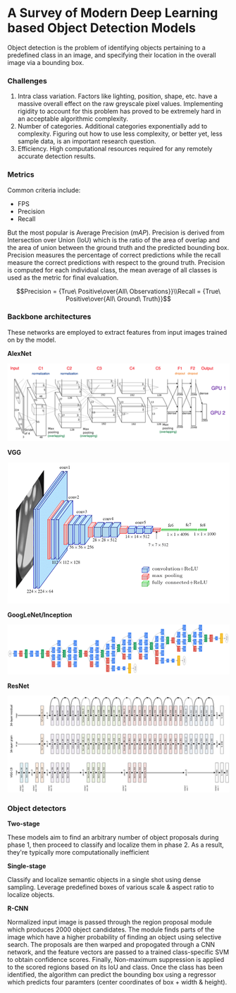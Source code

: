 # A Survey of Modern Deep Learning based Object Detection Models

Object detection is the problem of identifying objects pertaining to a predefined class in an image, and specifying their location in the overall image via a bounding box.

### Challenges

1. Intra class variation. Factors like lighting, position, shape, etc. have a massive overall effect on the raw greyscale pixel values. Implementing rigidity to account for this problem has proved to be extremely hard in an acceptable algorithmic complexity. 
2. Number of categories. Additional categories exponentially add to complexity. Figuring out how to use less complexity, or better yet, less sample data, is an important research question. 
3. Efficiency. High computational resources required for any remotely accurate detection results.

### Metrics

Common criteria include:

- FPS
- Precision
- Recall

But the most popular is Average Precision ($mAP$). Precision is derived from Intersection over Union (IoU) which is the ratio of the area of overlap and the area of union between the ground truth and the predicted bounding box. Precision measures the percentage of correct predictions while the recall measure the correct predictions with respect to the ground truth. Precision is computed for each individual class, the mean average of all classes is used as the metric for final evaluation.

$$Precision = {True\ Positive\over{All\ Observations}}\\Recall = {True\ Positive\over{All\ Ground\ Truth}}$$

### Backbone architectures

These networks are employed to extract features from input images trained on by the model.

**AlexNet**

![Untitled](img/Untitled.png)

**VGG**

![Untitled](img/Untitled_1.png)

**GoogLeNet/Inception**

![Untitled](img/Untitled_2.png)

**ResNet**

![Untitled](img/Untitled_3.png)

### Object detectors

**Two-stage**

These models aim to find an arbitrary number of object proposals during phase 1, then proceed to classify and localize them in phase 2. As a result, they're typically more computationally inefficient

**Single-stage**

Classify and localize semantic objects in a single shot using dense sampling. Leverage predefined boxes of various scale & aspect ratio to localize objects. 

**R-CNN**

Normalized input image is passed through the region proposal module which produces 2000 object candidates. The module finds parts of the image which have a higher probability of finding an object using selective search. The proposals are then warped and propogated through a CNN network, and the feature vectors are passed to a trained class-specific SVM to obtain confidence scores. Finally, Non-maximum suppression is applied to the scored regions based on its IoU and class. Once the class has been identified, the algorithm can predict the bounding box using a regressor which predicts four paramters (center coordinates of box + width & height). 
